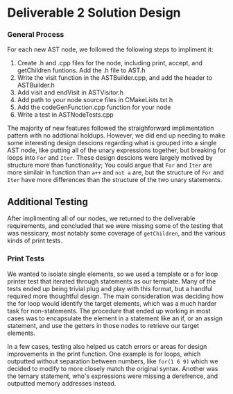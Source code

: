 # Deliverable 2 Solution Design

### General Process
For each new AST node, we followed the following steps to impliment it:
1. Create .h and .cpp files for the node, including print, accept, and getChildren funtions. Add the .h file to AST.h
2. Write the visit function in the ASTBuilder.cpp, and add the header to ASTBuilder.h
3. Add visit and endVisit in ASTVisitor.h
4. Add path to your node source files in CMakeLists.txt h
5. Add the codeGenFunction.cpp function for your node
6. Write a test in ASTNodeTests.cpp 

The majority of new features followed the straighforward implimentation pattern with no addtional holdups. However, we did end up needing to make some interesting design descions regarding what is grouped into a single AST node, like putting all of the unary expressions together, but breaking for loops into `For` and `Iter`. These design descions were largely motived by structure more than functionality; You could argue that `For` and `Iter` are more similair in function than `a++` and `not a` are, but the structure of  `For` and `Iter` have more differences than the structure of the two unary statements.

## Additional Testing 
After implimenting all of our nodes, we returned to the deliverable requirements, and concluded that we were missing some of the testing that was nessicary, most notably some coverage of `getChildren`, and the various kinds of print tests.

### Print Tests
We wanted to isolate single elements, so we used a template or a for loop printer test that iterated through statements as our template. Many of the tests ended up being trivial plug and play with this format, but a handful required more thoughtful design. The main consideration was deciding how the for loop would identify the target elements, which was a much harder task for non-statements. The procedure that ended up working in most cases was to encapsulate the element in a statement like an if, or an assign statement, and use the getters in those nodes to retrieve our target elements.

In a few cases, testing also helped us catch errors or areas for design improvements in the print function. One example is for loops, which outputted without separation between numbers, like `for(1 6 9)` which we decided to modify to more closely match the original syntax. Another was the ternary statement, who's expressions were missing a derefrence, and outputted memory addresses instead.
